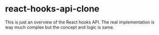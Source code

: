 # react-hooks-api-clone

This is just an overview of the React hooks API.
The real implementation is way much complex but the concept and logic is same.
